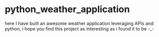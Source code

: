 # python_weather_application
here I have built an awesome weather application leveraging APIs and python, i hope you find this project as interesting as i found it to be -_-

